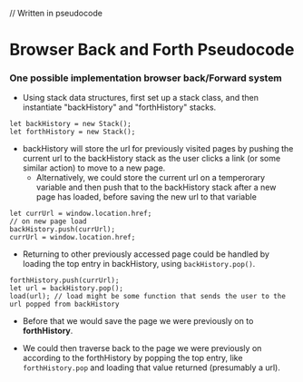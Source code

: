 // Written in pseudocode
# Browser Back and Forth Pseudocode
### One possible implementation browser back/Forward system

- Using stack data structures, first set up a stack class, and then instantiate "backHistory" and "forthHistory" stacks.


``` JS
let backHistory = new Stack();
let forthHistory = new Stack();
```

- backHistory will store the url for previously visited pages by pushing the current url to the backHistory stack as the user clicks a link (or some similar action) to move to a new page. 
    - Alternatively, we could store the current url on a temperorary variable and then push that to the backHistory stack after a new page has loaded, before saving the new url to that variable

``` JS
let currUrl = window.location.href;
// on new page load
backHistory.push(currUrl);
currUrl = window.location.href;
```

- Returning to other previously accessed page could be handled by loading the top entry in backHistory, using ```backHistory.pop()```.

``` JS
forthHistory.push(currUrl);
let url = backHistory.pop();
load(url); // load might be some function that sends the user to the url popped from backHistory

```

- Before that we would save the page we were previously on to **forthHistory**.

- We could then traverse back to the page we were previously on according to the forthHistory by popping the top entry, like ```forthHistory.pop``` and loading that value returned (presumably a url).